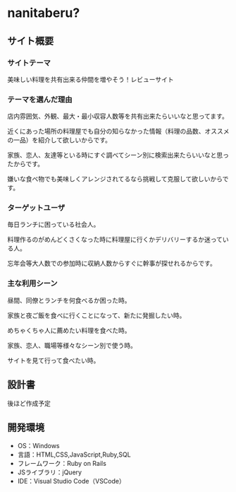 # nanitaberu?

## サイト概要
### サイトテーマ
美味しい料理を共有出来る仲間を増やそう！レビューサイト
​
### テーマを選んだ理由
店内雰囲気、外観、最大・最小収容人数等を共有出来たらいいなと思ってます。

近くにあった場所の料理屋でも自分の知らなかった情報（料理の品数、オススメの一品）を紹介して欲しいからです。

家族、恋人、友達等といる時にすぐ調べてシーン別に検索出来たらいいなと思ったからです。

嫌いな食べ物でも美味しくアレンジされてるなら挑戦して克服して欲しいからです。
​
### ターゲットユーザ
毎日ランチに困っている社会人。

料理作るのがめんどくさくなった時に料理屋に行くかデリバリーするか迷っている人。

忘年会等大人数での参加時に収納人数からすぐに幹事が探せれるからです。

### 主な利用シーン
昼間、同僚とランチを何食べるか困った時。

家族と夜ご飯を食べに行くことになって、新たに発掘したい時。

めちゃくちゃ人に薦めたい料理を食べた時。

家族、恋人、職場等様々なシーン別で使う時。

サイトを見て行って食べたい時。
​
## 設計書
後ほど作成予定
​
## 開発環境
- OS：Windows
- 言語：HTML,CSS,JavaScript,Ruby,SQL
- フレームワーク：Ruby on Rails
- JSライブラリ：jQuery
- IDE：Visual Studio Code（VSCode）
​
<!-- ## 使用素材 -->
<!-- - 外部サービスの画像素材・音声素材を使用した場合は、必ずサービス名とURLを明記してください。 -->
<!-- - アプリケーションの実装に使用したgem/bootstrapのリファレンスなどの記載は不要です。 -->
<!-- - 使用しない場合は、使用素材の項目をREADMEから削除してください。 -->
<!-- - 架空の団体・題材を前提にポートフォリオを制作する場合、下記のテンプレートを当項目内に記載しましょう。 -->
<!-- 【テンプレート】 -->
<!-- 著作権を考慮し、架空のデータを扱う予定です。 -->
<!-- なお今後、実在するデータを利用する際には、事前に著作権保持者と契約を結んだ上で利用します。 -->